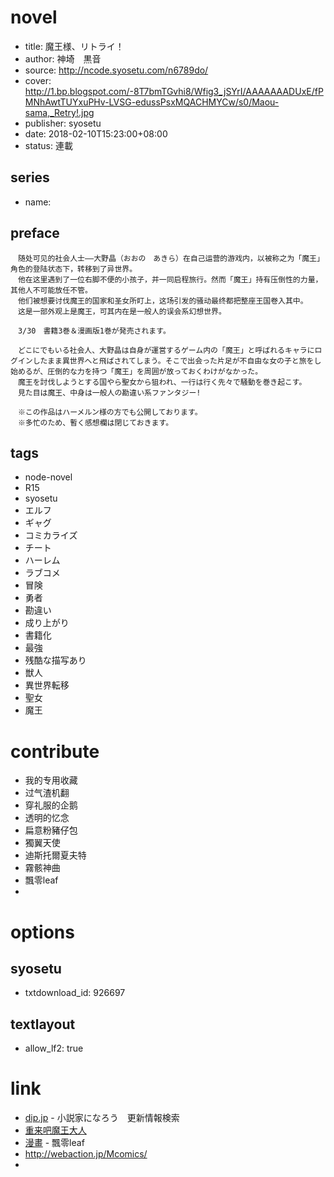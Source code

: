 # novel

- title: 魔王様、リトライ！
- author: 神埼　黒音
- source: http://ncode.syosetu.com/n6789do/
- cover: http://1.bp.blogspot.com/-8T7bmTGvhi8/Wfig3_jSYrI/AAAAAAADUxE/fPMNhAwtTUYxuPHv-LVSG-edussPsxMQACHMYCw/s0/Maou-sama,_Retry!.jpg
- publisher: syosetu
- date: 2018-02-10T15:23:00+08:00
- status: 連載

## series

- name:

## preface


```
　随处可见的社会人士——大野晶（おおの　あきら）在自己运营的游戏内，以被称之为「魔王」角色的登陆状态下，转移到了异世界。
　他在这里遇到了一位右脚不便的小孩子，并一同启程旅行。然而「魔王」持有压倒性的力量，其他人不可能放任不管。
　他们被想要讨伐魔王的国家和圣女所盯上，这场引发的骚动最终都把整座王国卷入其中。
　这是一部外观上是魔王，可其内在是一般人的误会系幻想世界。

　3/30　書籍3巻＆漫画版1巻が発売されます。

　どこにでもいる社会人、大野晶は自身が運営するゲーム内の「魔王」と呼ばれるキャラにログインしたまま異世界へと飛ばされてしまう。そこで出会った片足が不自由な女の子と旅をし始めるが、圧倒的な力を持つ「魔王」を周囲が放っておくわけがなかった。
　魔王を討伐しようとする国やら聖女から狙われ、一行は行く先々で騒動を巻き起こす。
　見た目は魔王、中身は一般人の勘違い系ファンタジー! 

　※この作品はハーメルン様の方でも公開しております。
　※多忙のため、暫く感想欄は閉じておきます。
```

## tags

- node-novel
- R15
- syosetu
- エルフ
- ギャグ
- コミカライズ
- チート
- ハーレム
- ラブコメ
- 冒険
- 勇者
- 勘違い
- 成り上がり
- 書籍化
- 最強
- 残酷な描写あり
- 獣人
- 異世界転移
- 聖女
- 魔王

# contribute

- 我的专用收藏
- 过气渣机翻
- 穿礼服的企鹅
- 透明的忆念
- 扁意粉豬仔包
- 獨翼天使
- 迪斯托爾夏夫特
- 霧骸神曲
- 飄零leaf
- 

# options

## syosetu

- txtdownload_id: 926697

## textlayout

- allow_lf2: true

# link

- [dip.jp](https://narou.dip.jp/search.php?text=n6789do&novel=all&genre=all&new_genre=all&length=0&down=0&up=100) - 小説家になろう　更新情報検索
- [重来吧魔王大人](https://tieba.baidu.com/f?kw=%E9%87%8D%E6%9D%A5%E5%90%A7%E9%AD%94%E7%8E%8B%E5%A4%A7%E4%BA%BA)
- [漫畫](http://tieba.baidu.com/home/main/?un=%E9%A3%84%E9%9B%B6leaf&ie=utf-8&id=04e2e9a384e99bb66c656166ae5f&fr=frs&red_tag=c2986950856) - 飄零leaf
- http://webaction.jp/Mcomics/
- 


